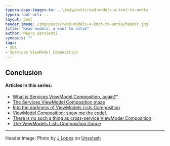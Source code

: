 ```yaml
---
typora-copy-images-to: ..\img\posts\read-models-a-knot-to-untie
typora-root-url: ..
layout: post
header_image: /img/posts/read-models-a-knot-to-untie/header.jpg
title: "Read models: a knot to untie"
author: Mauro Servienti
synopsis: ""
tags:
- SOA
- Services ViewModel Composition
---
```


## Conclusion

#### Articles in this series:

- [What is Services ViewModel Composition, again?](https://milestone.topics.it/2019/02/06/what-is-services-viewmodel-composition-again.html)”.
- [The Services ViewModel Composition maze](https://milestone.topics.it/2019/02/20/viewmodel-composition-maze.html)
- [Into the darkness of ViewModels Lists Composition](https://milestone.topics.it/2019/02/28/into-the-darkness-of-viewmodel-lists-composition.html)
- [ViewModel Composition: show me the code!](https://milestone.topics.it/2019/03/06/viewmodel-composition-show-me-the-code.html).
- [There is no such a thing as cross-service ViewModel Composition](https://milestone.topics.it/2019/03/13/there-is-no-such-a-thing-as-cross-services-composition.html)
- [The ViewModels Lists Composition Dance](https://milestone.topics.it/2019/03/21/the-viewmodels-lists-composition-dance.html)

---

Header image: Photo by [J Lopes](https://unsplash.com/photos/gndYW8KhHX0?utm_source=unsplash&utm_medium=referral&utm_content=creditCopyText) on [Unsplash](https://unsplash.com/search/photos/knot?utm_source=unsplash&utm_medium=referral&utm_content=creditCopyText)